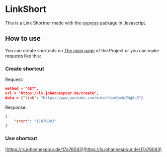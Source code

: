 # LinkShort
This is a Link Shortner made with the [express]("https://expressjs.com/de/") package in Javascript.

## How to use
You can create shortcuts on [The main page](https://ls.johannespour.de/site) of the Project or you can make requests like this:
### Create shortcut
Request:
```json
method = "GET",
url = "https://ls.johannespour.de/create",
data = {"link": "https://www.youtube.com/watch?v=dQw4w9WgXcQ"}
```
Response:
```json
{
    "short": "17a76043"
}
```

### Use shortcut
[https://ls.johannespour.de/17a76043](https://ls.johannespour.de/17a76043)